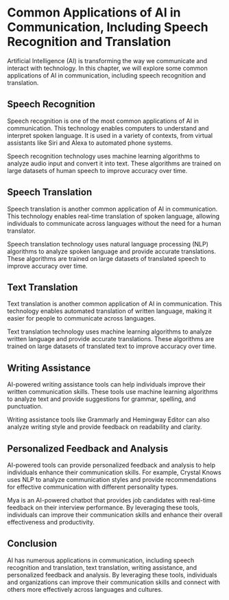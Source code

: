# Common Applications of AI in Communication, Including Speech Recognition and Translation

Artificial Intelligence (AI) is transforming the way we communicate and interact with technology. In this chapter, we will explore some common applications of AI in communication, including speech recognition and translation.

Speech Recognition
------------------

Speech recognition is one of the most common applications of AI in communication. This technology enables computers to understand and interpret spoken language. It is used in a variety of contexts, from virtual assistants like Siri and Alexa to automated phone systems.

Speech recognition technology uses machine learning algorithms to analyze audio input and convert it into text. These algorithms are trained on large datasets of human speech to improve accuracy over time.

Speech Translation
------------------

Speech translation is another common application of AI in communication. This technology enables real-time translation of spoken language, allowing individuals to communicate across languages without the need for a human translator.

Speech translation technology uses natural language processing (NLP) algorithms to analyze spoken language and provide accurate translations. These algorithms are trained on large datasets of translated speech to improve accuracy over time.

Text Translation
----------------

Text translation is another common application of AI in communication. This technology enables automated translation of written language, making it easier for people to communicate across languages.

Text translation technology uses machine learning algorithms to analyze written language and provide accurate translations. These algorithms are trained on large datasets of translated text to improve accuracy over time.

Writing Assistance
------------------

AI-powered writing assistance tools can help individuals improve their written communication skills. These tools use machine learning algorithms to analyze text and provide suggestions for grammar, spelling, and punctuation.

Writing assistance tools like Grammarly and Hemingway Editor can also analyze writing style and provide feedback on readability and clarity.

Personalized Feedback and Analysis
----------------------------------

AI-powered tools can provide personalized feedback and analysis to help individuals enhance their communication skills. For example, Crystal Knows uses NLP to analyze communication styles and provide recommendations for effective communication with different personality types.

Mya is an AI-powered chatbot that provides job candidates with real-time feedback on their interview performance. By leveraging these tools, individuals can improve their communication skills and enhance their overall effectiveness and productivity.

Conclusion
----------

AI has numerous applications in communication, including speech recognition and translation, text translation, writing assistance, and personalized feedback and analysis. By leveraging these tools, individuals and organizations can improve their communication skills and connect with others more effectively across languages and cultures.
